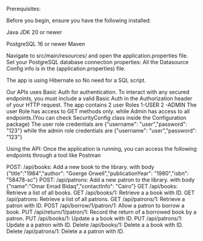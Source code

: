 Prerequisites:


Before you begin, ensure you have the following installed:

Java JDK 20 or newer


PostgreSQL 16 or newer
Maven

Navigate to src/main/resources/ and open the application.properties file. Set your PostgreSQL database connection properties:
All the Datasource Config info is in the (application.properties) file.

The app is using Hibernate so No need for a SQL script.

Our APIs uses Basic Auth for authentication.
To interact with any secured endpoints, you must include a valid Basic Auth in the Authorization header of your HTTP request.
The app contains 2 user Roles 1-USER  2 -ADMIN
The user Role has access to GET methods only. 
while Admin has access to all endpoints.(You can check SecurityConfig class inside the Configuration package)
The user role credentials are {"username": "user","password": "123"} 
while the admin role credentials are {"username": "user","password": "123"}


Using the API:
Once the application is running, you can access the following endpoints through a tool like Postman

POST: /api/books: Add a new book to the library. with body {"title":"1984","author": "Goerge Orwell","publicationYear": "1980","isbn": "58478-sc"}
POST: /api/patrons: Add a new patron to the library. with body {"name":"Omar Emad Bidaq","contactInfo": "Cairo"}
GET /api/books: Retrieve a list of all books.
GET /api/books/1: Retrieve a a book with ID.
GET /api/patrons: Retrieve a list of all patrons.
GET /api/patrons/1: Retrieve a patron with ID.
POST /api/borrow/1/patron/1: Allow a patron to borrow a book.
PUT /api/return/1/patron/1: Record the return of a borrowed book by a patron.
PUT /api/books/1: Update a a book with ID.
PUT /api/patrons/1: Update a a patron with ID.
Delete /api/books/1: Delete a a book with ID.
Delete /api/patrons/1: Delete a a patron with ID.
